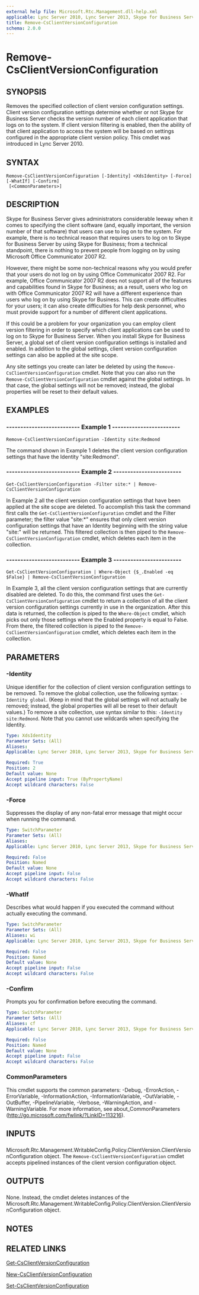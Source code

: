 ```yaml
---
external help file: Microsoft.Rtc.Management.dll-help.xml
applicable: Lync Server 2010, Lync Server 2013, Skype for Business Server 2015, Skype for Business Server 2019
title: Remove-CsClientVersionConfiguration
schema: 2.0.0
---
```


# Remove-CsClientVersionConfiguration

## SYNOPSIS
Removes the specified collection of client version configuration settings.
Client version configuration settings determine whether or not Skype for Business Server checks the version number of each client application that logs on to the system.
If client version filtering is enabled, then the ability of that client application to access the system will be based on settings configured in the appropriate client version policy.
This cmdlet was introduced in Lync Server 2010.


## SYNTAX

```
Remove-CsClientVersionConfiguration [-Identity] <XdsIdentity> [-Force] [-WhatIf] [-Confirm]
 [<CommonParameters>]
```

## DESCRIPTION
Skype for Business Server gives administrators considerable leeway when it comes to specifying the client software (and, equally important, the version number of that software) that users can use to log on to the system.
For example, there is no technical reason that requires users to log on to Skype for Business Server by using Skype for Business; from a technical standpoint, there is nothing to prevent people from logging on by using Microsoft Office Communicator 2007 R2.

However, there might be some non-technical reasons why you would prefer that your users do not log on by using Office Communicator 2007 R2.
For example, Office Communicator 2007 R2 does not support all of the features and capabilities found in Skype for Business; as a result, users who log on with Office Communicator 2007 R2 will have a different experience than users who log on by using Skype for Business.
This can create difficulties for your users; it can also create difficulties for help desk personnel, who must provide support for a number of different client applications.

If this could be a problem for your organization you can employ client version filtering in order to specify which client applications can be used to log on to Skype for Business Server.
When you install Skype for Business Server, a global set of client version configuration settings is installed and enabled.
In addition to the global settings, client version configuration settings can also be applied at the site scope.

Any site settings you create can later be deleted by using the `Remove-CsClientVersionConfiguration` cmdlet.
Note that you can also run the `Remove-CsClientVersionConfiguration` cmdlet against the global settings.
In that case, the global settings will not be removed; instead, the global properties will be reset to their default values.


## EXAMPLES

### -------------------------- Example 1 ------------------------
```
Remove-CsClientVersionConfiguration -Identity site:Redmond
```

The command shown in Example 1 deletes the client version configuration settings that have the Identity "site:Redmond".


### -------------------------- Example 2 ------------------------
```
Get-CsClientVersionConfiguration -Filter site:* | Remove-CsClientVersionConfiguration
```

In Example 2 all the client version configuration settings that have been applied at the site scope are deleted.
To accomplish this task the command first calls the `Get-CsClientVersionConfiguration` cmdlet and the Filter parameter; the filter value "site:*" ensures that only client version configuration settings that have an Identity beginning with the string value "site:" will be returned.
This filtered collection is then piped to the `Remove-CsClientVersionConfiguration` cmdlet, which deletes each item in the collection.


### -------------------------- Example 3 ------------------------
```
Get-CsClientVersionConfiguration | Where-Object {$_.Enabled -eq $False} | Remove-CsClientVersionConfiguration
```

In Example 3, all the client version configuration settings that are currently disabled are deleted.
To do this, the command first uses the `Get-CsClientVersionConfiguration` cmdlet to return a collection of all the client version configuration settings currently in use in the organization.
After this data is returned, the collection is piped to the `Where-Object` cmdlet, which picks out only those settings where the Enabled property is equal to False.
From there, the filtered collection is piped to the `Remove-CsClientVersionConfiguration` cmdlet, which deletes each item in the collection.


## PARAMETERS

### -Identity
Unique identifier for the collection of client version configuration settings to be removed.
To remove the global collection, use the following syntax: `-Identity global`.
(Keep in mind that the global settings will not actually be removed; instead, the global properties will all be reset to their default values.) To remove a site collection, use syntax similar to this: `-Identity site:Redmond`.
Note that you cannot use wildcards when specifying the Identity.

```yaml
Type: XdsIdentity
Parameter Sets: (All)
Aliases: 
Applicable: Lync Server 2010, Lync Server 2013, Skype for Business Server 2015, Skype for Business Server 2019

Required: True
Position: 2
Default value: None
Accept pipeline input: True (ByPropertyName)
Accept wildcard characters: False
```

### -Force
Suppresses the display of any non-fatal error message that might occur when running the command.

```yaml
Type: SwitchParameter
Parameter Sets: (All)
Aliases: 
Applicable: Lync Server 2010, Lync Server 2013, Skype for Business Server 2015, Skype for Business Server 2019

Required: False
Position: Named
Default value: None
Accept pipeline input: False
Accept wildcard characters: False
```

### -WhatIf
Describes what would happen if you executed the command without actually executing the command.

```yaml
Type: SwitchParameter
Parameter Sets: (All)
Aliases: wi
Applicable: Lync Server 2010, Lync Server 2013, Skype for Business Server 2015, Skype for Business Server 2019

Required: False
Position: Named
Default value: None
Accept pipeline input: False
Accept wildcard characters: False
```

### -Confirm
Prompts you for confirmation before executing the command.

```yaml
Type: SwitchParameter
Parameter Sets: (All)
Aliases: cf
Applicable: Lync Server 2010, Lync Server 2013, Skype for Business Server 2015, Skype for Business Server 2019

Required: False
Position: Named
Default value: None
Accept pipeline input: False
Accept wildcard characters: False
```

### CommonParameters
This cmdlet supports the common parameters: -Debug, -ErrorAction, -ErrorVariable, -InformationAction, -InformationVariable, -OutVariable, -OutBuffer, -PipelineVariable, -Verbose, -WarningAction, and -WarningVariable. For more information, see about_CommonParameters (http://go.microsoft.com/fwlink/?LinkID=113216).

## INPUTS

###  
Microsoft.Rtc.Management.WritableConfig.Policy.ClientVersion.ClientVersionConfiguration object.
The `Remove-CsClientVersionConfiguration` cmdlet accepts pipelined instances of the client version configuration object.

## OUTPUTS

###  
None.
Instead, the cmdlet deletes instances of the Microsoft.Rtc.Management.WritableConfig.Policy.ClientVersion.ClientVersionConfiguration object.

## NOTES

## RELATED LINKS

[Get-CsClientVersionConfiguration](Get-CsClientVersionConfiguration.md)

[New-CsClientVersionConfiguration](New-CsClientVersionConfiguration.md)

[Set-CsClientVersionConfiguration](Set-CsClientVersionConfiguration.md)

